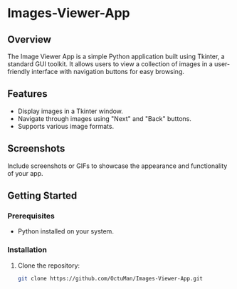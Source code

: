 # Images-Viewer-App

## Overview

The Image Viewer App is a simple Python application built using Tkinter, a standard GUI toolkit. It allows users to view a collection of images in a user-friendly interface with navigation buttons for easy browsing.

## Features

- Display images in a Tkinter window.
- Navigate through images using "Next" and "Back" buttons.
- Supports various image formats.

## Screenshots

Include screenshots or GIFs to showcase the appearance and functionality of your app.

## Getting Started

### Prerequisites

- Python installed on your system.

### Installation

1. Clone the repository:
   ```bash
   git clone https://github.com/OctuMan/Images-Viewer-App.git